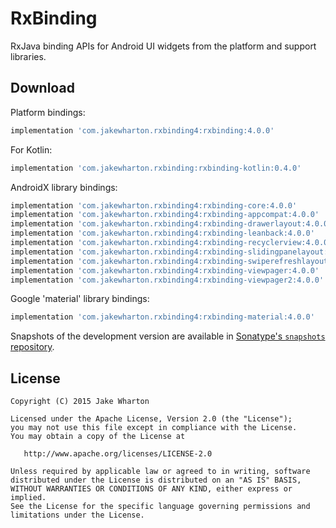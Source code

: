 RxBinding
=========

RxJava binding APIs for Android UI widgets from the platform and support libraries.


Download
--------

Platform bindings:
```groovy
implementation 'com.jakewharton.rxbinding4:rxbinding:4.0.0'
```

For Kotlin:
```groovy
implementation 'com.jakewharton.rxbinding:rxbinding-kotlin:0.4.0'
```

AndroidX library bindings:
```groovy
implementation 'com.jakewharton.rxbinding4:rxbinding-core:4.0.0'
implementation 'com.jakewharton.rxbinding4:rxbinding-appcompat:4.0.0'
implementation 'com.jakewharton.rxbinding4:rxbinding-drawerlayout:4.0.0'
implementation 'com.jakewharton.rxbinding4:rxbinding-leanback:4.0.0'
implementation 'com.jakewharton.rxbinding4:rxbinding-recyclerview:4.0.0'
implementation 'com.jakewharton.rxbinding4:rxbinding-slidingpanelayout:4.0.0'
implementation 'com.jakewharton.rxbinding4:rxbinding-swiperefreshlayout:4.0.0'
implementation 'com.jakewharton.rxbinding4:rxbinding-viewpager:4.0.0'
implementation 'com.jakewharton.rxbinding4:rxbinding-viewpager2:4.0.0'
```

Google 'material' library bindings:
```groovy
implementation 'com.jakewharton.rxbinding4:rxbinding-material:4.0.0'
```

Snapshots of the development version are available in [Sonatype's `snapshots` repository][snap].


License
-------

    Copyright (C) 2015 Jake Wharton

    Licensed under the Apache License, Version 2.0 (the "License");
    you may not use this file except in compliance with the License.
    You may obtain a copy of the License at

       http://www.apache.org/licenses/LICENSE-2.0

    Unless required by applicable law or agreed to in writing, software
    distributed under the License is distributed on an "AS IS" BASIS,
    WITHOUT WARRANTIES OR CONDITIONS OF ANY KIND, either express or implied.
    See the License for the specific language governing permissions and
    limitations under the License.





 [snap]: https://oss.sonatype.org/content/repositories/snapshots/
